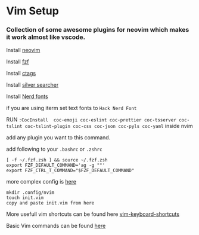 # Vim Setup

### Collection of some awesome plugins for neovim which makes it work almost like vscode.

Install [neovim](https://github.com/neovim/neovim/wiki/Installing-Neovim)

Install [fzf](https://github.com/junegunn/fzf)

Install [ctags](https://github.com/universal-ctags/ctags)

Install [silver searcher](https://github.com/ggreer/the_silver_searcher)

Install [Nerd fonts](https://www.x123healthifyme.com/studio/live/landing)

if you are using iterm set text fonts to `Hack Nerd Font`

RUN `:CocInstall  coc-emoji coc-eslint coc-prettier coc-tsserver coc-tslint coc-tslint-plugin coc-css coc-json coc-pyls coc-yaml` inside nvim

add any plugin you want to this command.

add following to your `.bashrc` or `.zshrc`


```
[ -f ~/.fzf.zsh ] && source ~/.fzf.zsh
export FZF_DEFAULT_COMMAND='ag -g ""'
export FZF_CTRL_T_COMMAND="$FZF_DEFAULT_COMMAND"  
```
more complex config is [here](https://github.com/hannadrehman/configs/blob/8adfb810afd533e8eba0e8737a7c72150a508182/zshell/.zshrc#L20)

```
mkdir .config/nvim
touch init.vim
copy and paste init.vim from here
```


More usefull vim shortcuts can be found here [vim-keyboard-shortcuts](http://keyxl.com/aaa8263/290/vim-keyboard-shortcuts)

Basic Vim commands can be found [here](https://github.com/hannadrehman/Vim-like-VSCode/blob/master/vim-commands.md)
